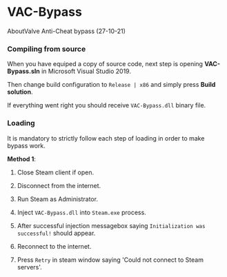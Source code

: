 # VAC-Bypass
 AboutValve Anti-Cheat bypass (27-10-21)

### Compiling from source

When you have equiped a copy of source code, next step is opening **VAC-Bypass.sln** in Microsoft Visual Studio 2019.

Then change build configuration to `Release | x86` and simply press **Build solution**.

If everything went right you should receive `VAC-Bypass.dll`  binary file.

### Loading

It is mandatory to strictly follow each step of loading in order to make bypass work.

**Method 1**:

1. Close Steam client if open.

1. Disconnect from the internet.

1. Run Steam as Administrator.

1. Inject `VAC-Bypass.dll` into `Steam.exe` process.

1. After successful injection messagebox saying `Initialization was successful!` should appear.

1. Reconnect to the internet.

1. Press `Retry` in steam window saying 'Could not connect to Steam servers'.

